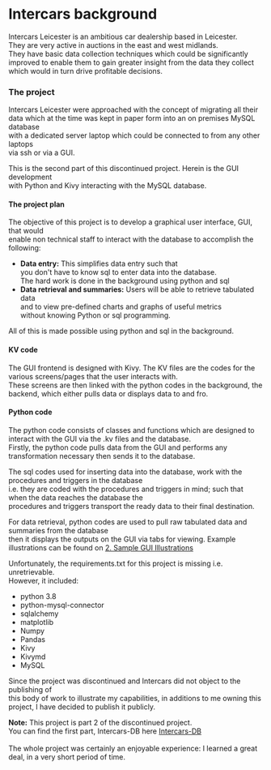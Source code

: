<h1>Intercars background</h1>
<p>
Intercars Leicester is an ambitious car dealership based in Leicester.<br>
They are very active in auctions in the east and west midlands.<br>
They have basic data collection techniques which could be significantly<br>
improved to enable them to gain greater insight from the data they collect<br>
which would in turn drive profitable decisions.
</p>

<h3>The project</h3>
<p>
Intercars Leicester were approached with the concept of migrating all their<br>
data which at the time was kept in paper form into an on premises MySQL database<br>
with a dedicated server laptop which could be connected to from any other laptops<br>
via ssh or via a GUI.<br>

This is the second part of this discontinued project. Herein is the GUI development<br>
with Python and Kivy interacting with the MySQL database.

</p>

<h4>The project plan</h4>

<p>

The objective of this project is to develop a graphical user interface, GUI, that would<br>
enable non technical staff to interact with the database to accomplish the following:

<ul>

<li> <b>Data entry:</b> This simplifies data entry such that<br>you don't have to know sql to enter data into the database.<br>The hard work is done in the background using python and sql</li>
<li> <b>Data retrieval and summaries:</b> Users will be able to retrieve tabulated data<br>and to view pre-defined charts and graphs of useful metrics<br>without knowing Python or sql programming.</li>

</ul>

All of this is made possible using python and sql in the background.

</p>

<h4>KV code</h4>

<p>
The GUI frontend is designed with Kivy. The KV files are the codes for the various screens/pages that the user interacts with.<br>
These screens are then linked with the python codes in the background, the backend, which either pulls data or displays data to and fro.

</p>


<h4>Python code</h4>

<p>

The python code consists of classes and functions which are designed to interact with the GUI via the .kv files and the database.<br>
Firstly, the python code pulls data from the GUI and performs any transformation necessary then sends it to the database.<br>

The sql codes used for inserting data into the database, work with the procedures and triggers in the database<br>
i.e. they are coded with the procedures and triggers in mind; such that when the data reaches the database the<br>
procedures and triggers transport the ready data to their final destination.<br>

For data retrieval, python codes are used to pull raw tabulated data and summaries from the database<br>
then it displays the outputs on the GUI via tabs for viewing. Example illustrations can be found on <a href="https://github.com/ManunEbo/Intercars-DB-GUI/tree/master/2.%20Sample%20GUI%20Illustrations">2. Sample GUI Illustrations</a>

<p>

Unfortunately, the requirements.txt for this project is missing i.e. unretrievable.<br>
However, it included:

<ul>

<li>python 3.8</li>
<li>python-mysql-connector</li>
<li>sqlalchemy</li>
<li>matplotlib</li>
<li>Numpy</li>
<li>Pandas</li>
<li>Kivy</li>
<li>Kivymd</li>
<li>MySQL</li>

</ul>

</p>


<p>
Since the project was discontinued and Intercars did not object to the publishing of<br>
this body of work to illustrate my capabilities, in additions to me owning this project,
I have decided to publish it publicly.

<b>Note:</b> This project is part 2 of the discontinued project.<br>
You can find the first part, Intercars-DB here <a href="https://github.com/ManunEbo/Intercars-DB">Intercars-DB</a>
<br><br>
The whole project was certainly an enjoyable experience: I learned a great deal, in a very short period of time.

</p>








